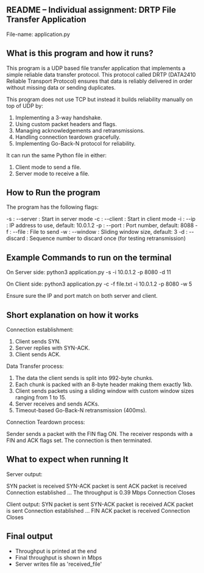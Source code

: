 
README – Individual assignment: DRTP File Transfer Application
------------------------------------------------------------------


File-name: application.py


What is this program and how it runs?
----------------------------------------

This program is a UDP based file transfer application that implements a simple reliable data transfer protocol. This protocol called DRTP (DATA2410 Reliable Transport Protocol) ensures that data is reliably delivered in order without missing data or sending duplicates.

This program does not use TCP but instead it builds reliability manually on top of UDP by:
1. Implementing a 3-way handshake.
2. Using custom packet headers and flags.
3. Managing acknowledgements and retransmissions.
4. Handling connection teardown gracefully.
5. Implementing Go-Back-N protocol for reliability.

It can run the same Python file in either:
1. Client mode to send a file.
2. Server mode to receive a file.

How to Run the program
-------------------------

The program has the following flags:

-s : --server : Start in server mode
-c : --client : Start in client mode
-i : --ip : IP address to use, default: 10.0.1.2
-p : --port : Port number, default: 8088
-f : --file : File to send 
-w : --window : Sliding window size, default: 3
-d : --discard : Sequence number to discard once (for testing retransmission)


Example Commands to run on the terminal
------------------------------------------
On Server side: python3 application.py -s -i 10.0.1.2 -p 8080 -d 11

On Client side: python3 application.py -c -f file.txt -i 10.0.1.2 -p 8080 -w 5

Ensure sure the IP and port match on both server and client.


Short explanation on how it works
-----------------------------------
Connection establishment:

1. Client sends SYN.  
2. Server replies with SYN-ACK. 
3. Client sends ACK.

Data Transfer process:

1. The data the client sends is split into 992-byte chunks.
2. Each chunk is packed with an 8-byte header making them exactly 1kb.
3. Client sends packets using a sliding window with custom window sizes ranging from 1 to 15.
4. Server receives and sends ACKs.
5. Timeout-based Go-Back-N retransmission (400ms).

Connection Teardown process:

Sender sends a packet with the FIN flag ON. 
The receiver responds with a FIN and ACK flags set. 
The connection is then terminated.


What to expect when running It
--------------------------------
Server output:

SYN packet is received
SYN-ACK packet is sent
ACK packet is received
Connection established
...
The throughput is 0.39 Mbps
Connection Closes


Client output:
SYN packet is sent
SYN-ACK packet is received
ACK packet is sent
Connection established
...
FIN ACK packet is received
Connection Closes


Final output
--------------
- Throughput is printed at the end
- Final throughput is shown in Mbps
- Server writes file as 'received_file'


